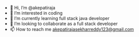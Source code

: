 - 👋 Hi, I’m @akepatiraja
- 👀 I’m interested in coding
- 🌱 I’m currently learning full stack java developer
- 💞️ I’m looking to collaborate as a full stack developer
- 📫 How to reach me akepatirajasekharreddy123@gmail.com

<!---
akepatiraja/akepatiraja is a ✨ special ✨ repository because its `README.md` (this file) appears on your GitHub profile.
You can click the Preview link to take a look at your changes.
--->
